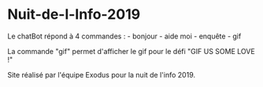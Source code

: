 # Nuit-de-l-Info-2019

Le chatBot répond à 4 commandes : 
    - bonjour
    - aide moi
    - enquête
    - gif

La commande "gif" permet d'afficher le gif pour le défi "GIF US SOME LOVE !"

Site réalisé par l'équipe Exodus pour la nuit de l'info 2019.